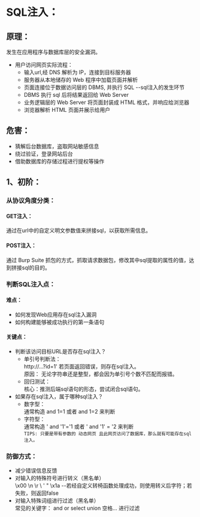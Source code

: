 SQL注入：
===

## 原理：
发生在应用程序与数据库层的安全漏洞。<br>

* 用户访问网页实际流程：
	* 输入url,经 DNS 解析为 IP，连接到目标服务器
	* 服务器从本地储存的 Web 程序中加载页面并解析
	* 页面连接位于数据访问层的 DBMS, 并执行 SQL 	--sql注入的发生环节
	* DBMS 执行 sql 后将结果返回给 Web Server
	* 业务逻辑层的 Web Server 将页面封装成 HTML 格式，并响应给浏览器
	* 浏览器解析 HTML 页面并展示给用户

## 危害：
* 猜解后台数据库，盗取网站敏感信息
* 绕过验证，登录网站后台
* 借助数据库的存储过程进行提权等操作


## 1、初阶：

### 从协议角度分类：
#### GET注入：
通过在url中的自定义明文参数值来拼接sql，以获取所需信息。<br>
#### POST注入：
通过 Burp Suite 抓包的方式，抓取请求数据包，修改其中sql提取的属性的值，达到拼接sql的目的。<br>

### 判断SQL注入点：
#### 难点：
* 如何发现Web应用存在sql注入漏洞
* 如何构建能够被成功执行的第一条语句

#### 关键点：
* 判断该访问目标URL是否存在sql注入？
	* 单引号判断法： <br>
		http://...?id=1'	若页面返回错误，则存在sql注入。<br>
		原因： 无论字符串还是整型，都会因为单引号个数不匹配而报错。<br>
	* 回归测试：<br>
		核心：推测后端sql语句的形态，尝试闭合sql语句。<br>
* 如果存在sql注入，属于哪种sql注入？
	* 数字型：<br>
		通常构造 and 1=1 或者 and 1=2 来判断<br>
	* 字符型：<br>
		通常构造 ' and '1'='1 或者 ' and '1' = '2 来判断<br>
``TIPS: 只要是带有参数的 动态网页 且此网页访问了数据库，那么就有可能存在sql注入。``

### 防御方式：
* 减少错误信息反馈
* 对输入的特殊符号进行转义（黑名单）<br>
	\x00 \n \r \ ' " \x1a  --若经自定义转椅函数处理成功，则使用转义后字符；若失败，则返回false<br>
* 对输入特殊词组进行过滤（黑名单）<br>
	常见的关键字： and or select union 空格... 进行过滤<br>


